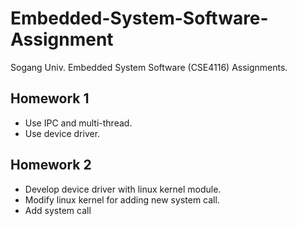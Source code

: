 Embedded-System-Software-Assignment
=====================================
Sogang Univ. Embedded System Software (CSE4116) Assignments.

Homework 1
--------------
- Use IPC and multi-thread.
- Use device driver.

Homework 2
--------------
- Develop device driver with linux kernel module.
- Modify linux kernel for adding new system call.
- Add  system call
